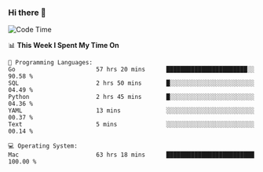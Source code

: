 ### Hi there 👋

<!--
**CrazyCollin/crazycollin** is a ✨ _special_ ✨ repository because its `README.md` (this file) appears on your GitHub profile.

Here are some ideas to get you started:

- 🔭 I’m currently working on ...
- 🌱 I’m currently learning ...
- 👯 I’m looking to collaborate on ...
- 🤔 I’m looking for help with ...
- 💬 Ask me about ...
- 📫 How to reach me: ...
- 😄 Pronouns: ...
- ⚡ Fun fact: ...
-->

<!--START_SECTION:waka-->
![Code Time](http://img.shields.io/badge/Code%20Time-2%2C308%20hrs%2018%20mins-blue)

📊 **This Week I Spent My Time On** 

```text
💬 Programming Languages: 
Go                       57 hrs 20 mins      ███████████████████████░░   90.58 % 
SQL                      2 hrs 50 mins       █░░░░░░░░░░░░░░░░░░░░░░░░   04.49 % 
Python                   2 hrs 45 mins       █░░░░░░░░░░░░░░░░░░░░░░░░   04.36 % 
YAML                     13 mins             ░░░░░░░░░░░░░░░░░░░░░░░░░   00.37 % 
Text                     5 mins              ░░░░░░░░░░░░░░░░░░░░░░░░░   00.14 % 

💻 Operating System: 
Mac                      63 hrs 18 mins      █████████████████████████   100.00 % 
```


<!--END_SECTION:waka-->
